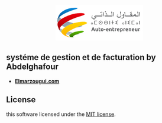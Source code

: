 <p align="center">
    <a href="https://elmarzougui.com" target="_blank">
        <img src="./ae_logo.jpg">
    </a>
</p>

## systéme de gestion et de facturation  by Abdelghafour


- **[Elmarzougui.com](https://elmarzougui.com/)**


## License

this software licensed under the [MIT license](https://opensource.org/licenses/MIT).
